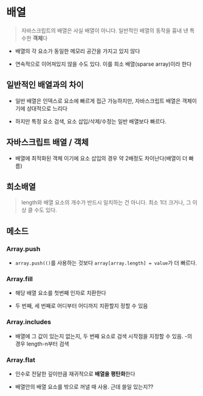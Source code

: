 # 배열

> 자바스크립트의 배열은 사실 배열이 아니다. 일반적인 배열의 동작을 흉내 낸 특수한 **객체**다

- 배열의 각 요소가 동일한 메모리 공간을 가지고 있지 않다

- 연속적으로 이어져있지 않을 수도 있다. 이를 희소 배열(sparse array)이라 한다

## 일반적인 배열과의 차이

- 일반 배열은 인덱스로 요소에 빠르게 접근 가능하지만, 자바스크립트 배열은 객체이기에 상대적으로 느리다

- 하지만 특정 요소 검색, 요소 삽입/삭제/수정는 일반 배열보다 빠르다.

## 자바스크립트 배열 / 객체 

- 배열에 최적화된 객체 이기에 요소 삽입의 경우 약 2배정도 차이난다(배열이 더 빠름)

## 희소배열

> length와 배열 요소의 개수가 반드시 일치하는 건 아니다. 최소 1더 크거나, 그 이상 클 수도 있다.

## 메소드

### Array.push

- `array.push(()`를 사용하는 것보다 `array[array.length] = value`가 더 빠르다.

### Array.fill

- 해당 배열 요소를 첫번째 인자로 치환한다

- 두 번째, 세 번째로 어디부터 어디까지 치환할지 정할 수 있음

### Array.includes

- 배열에 그 값이 있는지 없는지, 두 번째 요소로 검색 시작점을 지정할 수 있음. -의 경우 length-n부터 검색 

### Array.flat

- 인수로 전달한 깊이만큼 재귀적으로 **배열을 평탄화**한다

- 배열안의 배열 요소를 밖으로 꺼낼 때 사용. 근데 쓸일 있는지??






